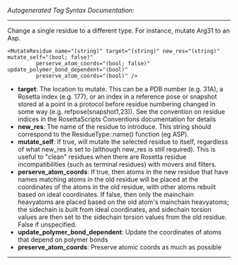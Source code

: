 _Autogenerated Tag Syntax Documentation:_

---
Change a single residue to a different type. For instance, mutate Arg31 to an Asp.

```
<MutateResidue name="(string)" target="(string)" new_res="(string)" mutate_self="(bool; false)"
         perserve_atom_coords="(bool; false)" update_polymer_bond_dependent="(bool)"
         preserve_atom_coords="(bool)" />
```

-   **target**: The location to mutate. This can be a PDB number (e.g. 31A), a Rosetta index (e.g. 177), or an index in a reference pose or snapshot stored at a point in a protocol before residue numbering changed in some way (e.g. refpose(snapshot1,23)). See the convention on residue indices in the RosettaScripts Conventions documentation for details
-   **new_res**: The name of the residue to introduce. This string should correspond to the ResidueType::name() function (eg ASP).
-   **mutate_self**: If true, will mutate the selected residue to itself, regardless of what new_res is set to (although new_res is still required). This is useful to "clean" residues when there are Rosetta residue incompatibilities (such as terminal residues) with movers and filters.
-   **perserve_atom_coords**: If true, then atoms in the new residue that have names matching atoms in the old residue will be placed at the coordinates of the atoms in the old residue, with other atoms rebuilt based on ideal coordinates. If false, then only the mainchain heavyatoms are placed based on the old atom's mainchain heavyatoms; the sidechain is built from ideal coordinates, and sidechain torsion values are then set to the sidechain torsion values from the old residue. False if unspecified.
-   **update_polymer_bond_dependent**: Update the coordinates of atoms that depend on polymer bonds
-   **preserve_atom_coords**: Preserve atomic coords as much as possible

---
